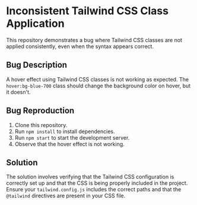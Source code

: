 # Inconsistent Tailwind CSS Class Application

This repository demonstrates a bug where Tailwind CSS classes are not applied consistently, even when the syntax appears correct.

## Bug Description

A hover effect using Tailwind CSS classes is not working as expected.  The `hover:bg-blue-700` class should change the background color on hover, but it doesn't.

## Bug Reproduction

1. Clone this repository.
2. Run `npm install` to install dependencies.
3. Run `npm start` to start the development server.
4. Observe that the hover effect is not working.

## Solution

The solution involves verifying that the Tailwind CSS configuration is correctly set up and that the CSS is being properly included in the project.  Ensure your `tailwind.config.js` includes the correct paths and that the `@tailwind` directives are present in your CSS file.